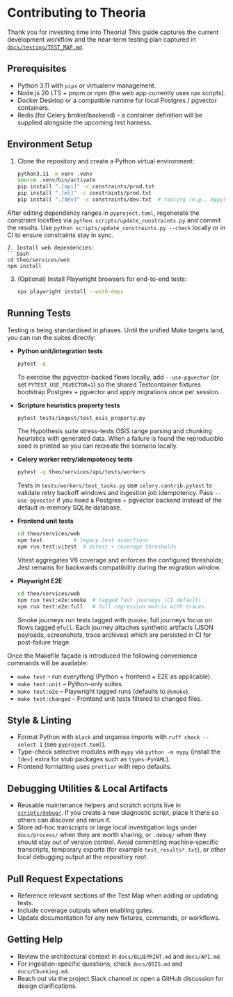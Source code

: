 # Contributing to Theoria

Thank you for investing time into Theoria! This guide captures the current development workflow and the near-term testing plan captured in [`docs/testing/TEST_MAP.md`](docs/testing/TEST_MAP.md).

## Prerequisites
- Python 3.11 with `pipx` or virtualenv management.
- Node.js 20 LTS + pnpm or npm (the web app currently uses `npm` scripts).
- Docker Desktop or a compatible runtime for local Postgres / pgvector containers.
- Redis (for Celery broker/backend) – a container definition will be supplied alongside the upcoming test harness.

## Environment Setup
1. Clone the repository and create a Python virtual environment:
   ```bash
   python3.11 -m venv .venv
   source .venv/bin/activate
   pip install ".[api]" -c constraints/prod.txt
   pip install ".[ml]" -c constraints/prod.txt
   pip install ".[dev]" -c constraints/dev.txt  # tooling (e.g., mypy) and stub packages

After editing dependency ranges in `pyproject.toml`, regenerate the constraint lockfiles via `python scripts/update_constraints.py` and commit the results. Use `python scripts/update_constraints.py --check` locally or in CI to ensure constraints stay in sync.
   ```
2. Install web dependencies:
   ```bash
   cd theo/services/web
   npm install
   ```
3. (Optional) Install Playwright browsers for end-to-end tests:
   ```bash
   npx playwright install --with-deps
   ```

## Running Tests
Testing is being standardised in phases. Until the unified Make targets land, you can run the suites directly:

- **Python unit/integration tests**
  ```bash
  pytest -q
  ```
  To exercise the pgvector-backed flows locally, add `--use-pgvector` (or set `PYTEST_USE_PGVECTOR=1`) so the shared Testcontainer fixtures bootstrap Postgres + pgvector and apply migrations once per session.

- **Scripture heuristics property tests**
  ```bash
  pytest tests/ingest/test_osis_property.py
  ```
  The Hypothesis suite stress-tests OSIS range parsing and chunking heuristics with generated data. When a failure is found the reproducible seed is printed so you can recreate the scenario locally.

- **Celery worker retry/idempotency tests**
  ```bash
  pytest -q theo/services/api/tests/workers
  ```
  Tests in `tests/workers/test_tasks.py` use `celery.contrib.pytest` to validate retry backoff windows and ingestion job idempotency. Pass `--use-pgvector` if you need a Postgres + pgvector backend instead of the default in-memory SQLite database.

- **Frontend unit tests**
  ```bash
  cd theo/services/web
  npm test          # legacy Jest assertions
  npm run test:vitest  # Vitest + coverage thresholds
  ```
  Vitest aggregates V8 coverage and enforces the configured thresholds; Jest remains for backwards compatibility during the migration window.

- **Playwright E2E**
  ```bash
  cd theo/services/web
  npm run test:e2e:smoke  # tagged fast journeys (CI default)
  npm run test:e2e:full   # full regression matrix with traces
  ```
  Smoke journeys run tests tagged with `@smoke`; full journeys focus on flows tagged `@full`. Each journey attaches synthetic artifacts (JSON payloads, screenshots, trace archives) which are persisted in CI for post-failure triage.

Once the Makefile façade is introduced the following convenience commands will be available:
- `make test` – run everything (Python + frontend + E2E as applicable).
- `make test:unit` – Python-only suites.
- `make test:e2e` – Playwright tagged runs (defaults to `@smoke`).
- `make test:changed` – Frontend unit tests filtered to changed files.

## Style & Linting
- Format Python with `black` and organise imports with `ruff check --select I` (see `pyproject.toml`).
- Type-check selective modules with `mypy` via `python -m mypy` (install the `[dev]` extra for stub packages such as `types-PyYAML`).
- Frontend formatting uses `prettier` with repo defaults.

## Debugging Utilities & Local Artifacts
- Reusable maintenance helpers and scratch scripts live in [`scripts/debug/`](scripts/debug/). If you create a new diagnostic script, place it there so others can discover and rerun it.
- Store ad-hoc transcripts or large local investigation logs under `docs/process/` when they are worth sharing, or `.debug/` when they should stay out of version control. Avoid committing machine-specific transcripts, temporary exports (for example `test_results*.txt`), or other local debugging output at the repository root.

## Pull Request Expectations
- Reference relevant sections of the Test Map when adding or updating tests.
- Include coverage outputs when enabling gates.
- Update documentation for any new fixtures, commands, or workflows.

## Getting Help
- Review the architectural context in `docs/BLUEPRINT.md` and `docs/API.md`.
- For ingestion-specific questions, check `docs/OSIS.md` and `docs/Chunking.md`.
- Reach out via the project Slack channel or open a GitHub discussion for design clarifications.
